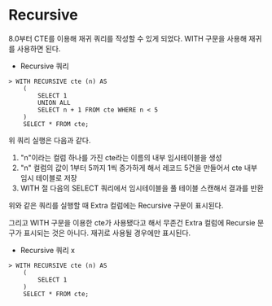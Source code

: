 # Recursive

8.0부터 CTE를 이용해 재귀 쿼리를 작성할 수 있게 되었다. WITH 구문을 사용해 재귀를 사용하면 된다.

* Recursive 쿼리

```mysql
> WITH RECURSIVE cte (n) AS
	(
		SELECT 1
		UNION ALL 
		SELECT n + 1 FROM cte WHERE n < 5
	)
	SELECT * FROM cte;
```

위 쿼리 실행은 다음과 같다.

1. "n"이라는 컬럼 하나를 가진 cte라는 이름의 내부 임시테이블을 생성
2. "n" 컬럼의 값이 1부터 5까지 1씩 증가하게 해서 레코드 5건을 만들어서 cte 내부 임시 테이블로 저장
3. WITH 절 다음의 SELECT 쿼리에서 임시테이블을 풀 테이블 스캔해서 결과를 반환

위와 같은 쿼리를 실행할 때 Extra 컬럼에는 Recursive 구문이 표시된다.

그리고 WITH 구문을 이용한 cte가 사용됐다고 해서 무존건 Extra 컬럼에 Recursie 문구가 표시되는 것은 아니다. 재귀로 사용될 경우에만 표시된다.

* Recursive 쿼리 x

```mysql
> WITH RECURSIVE cte (n) AS 
	(
		SELECT 1
	)
	SELECT * FROM cte;
```


